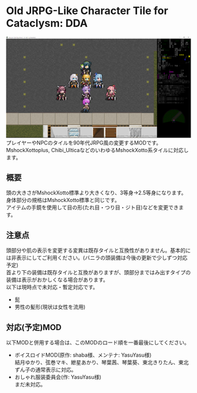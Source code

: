 # Old JRPG-Like Character Tile for Cataclysm: DDA
![サンプル画像](Image.png "サンプル画像")
プレイヤーやNPCのタイルを90年代JRPG風の変更するMODです。<br>
MshockXottoplus, Chibi_UlticaなどのいわゆるMshockXotto系タイルに対応します。<br>

## 概要
頭の大きさがMshockXotto標準より大きくなり、3等身→2.5等身になります。<br>
身体部分の規格はMshockXotto標準と同じです。<br>
アイテムの手鏡を使用して目の形(たれ目・つり目・ジト目)などを変更できます。

## 注意点
頭部分や肌の表示を変更する変異は既存タイルと互換性がありません。基本的には非表示にしてご利用ください。(バニラの頭装備は今後の更新で少しずつ対応予定)<br>
首より下の装備は既存タイルと互換がありますが、頭部分まではみ出すタイプの装備は表示がおかしくなる場合があります。<br>
以下は現時点で未対応・暫定対応です。
- 髭
- 男性の髪形(現状は女性を流用)

## 対応(予定)MOD
以下MODと併用する場合は、このMODのロード順を一番最後にしてください。
- ボイスロイドMOD(原作: shaba様、メンテナ: YasuYasu様)<br>
結月ゆかり、弦巻マキ、紲星あかり、琴葉茜、琴葉葵、東北きりたん、東北ずん子の通常表示に対応。
- おしゃれ服装委員会(作: YasuYasu様)<br>
まだ未対応。
